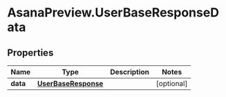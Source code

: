 # AsanaPreview.UserBaseResponseData

## Properties
Name | Type | Description | Notes
------------ | ------------- | ------------- | -------------
**data** | [**UserBaseResponse**](UserBaseResponse.md) |  | [optional] 
